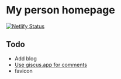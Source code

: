 # My person homepage
[![Netlify Status](https://api.netlify.com/api/v1/badges/d9ea7e17-b92a-4458-8abd-734884328f34/deploy-status)](https://app.netlify.com/sites/klapcz-homepage/deploys)


## Todo
- Add blog 
- [Use giscus.app for comments](https://giscus.app/)
- favicon